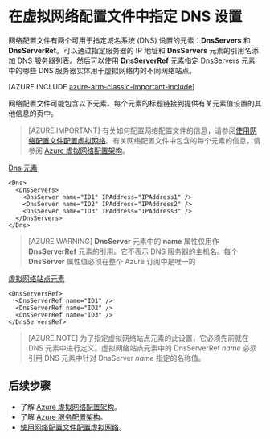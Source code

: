 <properties 
   pageTitle="在虚拟网络配置文件中指定 DNS 设置 | Azure"
   description="在经典部署模型中，如何使用虚拟网络配置文件更改虚拟网络中的 DNS 服务器设置"
   services="virtual-network"
   documentationCenter="na"
   authors="telmosampaio"
   manager="carmonm"
   editor="tysonn" 
   tags="azure-service-management" />
<tags 
	ms.service="virtual-network"
	ms.date="02/23/2016"
	wacn.date=""/>


# 在虚拟网络配置文件中指定 DNS 设置

网络配置文件有两个可用于指定域名系统 (DNS) 设置的元素：**DnsServers** 和 **DnsServerRef**。可以通过指定服务器的 IP 地址和 **DnsServers** 元素的引用名添加 DNS 服务器列表。然后可以使用 **DnsServerRef** 元素指定 DnsServers 元素中的哪些 DNS 服务器实体用于虚拟网络内的不同网络站点。

[AZURE.INCLUDE [azure-arm-classic-important-include](../../includes/azure-arm-classic-important-include.md)]

网络配置文件可能包含以下元素。每个元素的标题链接到提供有关元素值设置的其他信息的页中。

>[AZURE.IMPORTANT] 有关如何配置网络配置文件的信息，请参阅[使用网络配置文件配置虚拟网络](/documentation/articles/virtual-networks-using-network-configuration-file/)。有关网络配置文件中包含的每个元素的信息，请参阅 [Azure 虚拟网络配置架构](https://msdn.microsoft.com/zh-cn/library/azure/jj157100.aspx)。

[Dns 元素](https://msdn.microsoft.com/zh-cn/library/azure/jj157100)

    <Dns>
      <DnsServers>
        <DnsServer name="ID1" IPAddress="IPAddress1" />
        <DnsServer name="ID2" IPAddress="IPAddress2" />
        <DnsServer name="ID3" IPAddress="IPAddress3" />
      </DnsServers>
    </Dns>

>[AZURE.WARNING] **DnsServer** 元素中的 **name** 属性仅用作 **DnsServerRef** 元素的引用。它不表示 DNS 服务器的主机名。每个 **DnsServer** 属性值必须在整个 Azure 订阅中是唯一的

[虚拟网络站点元素](https://msdn.microsoft.com/zh-cn/library/azure/jj157100)

	<DnsServersRef>
	  <DnsServerRef name="ID1" />
	  <DnsServerRef name="ID2" />
	  <DnsServerRef name="ID3" />
	</DnsServersRef>

>[AZURE.NOTE] 为了指定虚拟网络站点元素的此设置，它必须先前就在 DNS 元素中进行定义。虚拟网络站点元素中的 DnsServerRef *name* 必须引用 DNS 元素中针对 DnsServer *name* 指定的名称值。

## 后续步骤

- 了解 [Azure 虚拟网络配置架构](https://msdn.microsoft.com/zh-cn/library/azure/jj157100)。
- 了解 [Azure 服务配置架构](https://msdn.microsoft.com/zh-cn/library/azure/ee758710)。
- [使用网络配置文件配置虚拟网络](/documentation/articles/virtual-networks-using-network-configuration-file/)。

<!---HONumber=Mooncake_Quality_Review_1202_2016-->